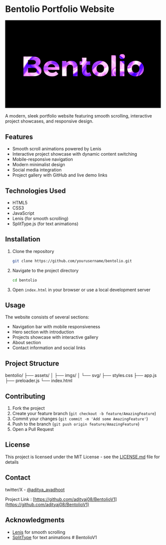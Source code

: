# Bentolio Portfolio Website

![Project Screenshot](project.png)

A modern, sleek portfolio website featuring smooth scrolling, interactive project showcases, and responsive design.

## Features

- Smooth scroll animations powered by Lenis
- Interactive project showcase with dynamic content switching
- Mobile-responsive navigation
- Modern minimalist design
- Social media integration
- Project gallery with GitHub and live demo links

## Technologies Used

- HTML5
- CSS3
- JavaScript
- Lenis (for smooth scrolling)
- SplitType.js (for text animations)

## Installation

1. Clone the repository
   ```bash
   git clone https://github.com/yourusername/bentolio.git
   ```

2. Navigate to the project directory
   ```bash
   cd bentolio
   ```

3. Open `index.html` in your browser or use a local development server

## Usage

The website consists of several sections:
- Navigation bar with mobile responsiveness
- Hero section with introduction
- Projects showcase with interactive gallery
- About section
- Contact information and social links

## Project Structure

bentolio/
├── assets/
│ ├── imgs/
│ └── svg/
├── styles.css
├── app.js
├── preloader.js
└── index.html

## Contributing

1. Fork the project
2. Create your feature branch (`git checkout -b feature/AmazingFeature`)
3. Commit your changes (`git commit -m 'Add some AmazingFeature'`)
4. Push to the branch (`git push origin feature/AmazingFeature`)
5. Open a Pull Request

## License

This project is licensed under the MIT License - see the [LICENSE.md](LICENSE.md) file for details

## Contact
twitter/X - [@aditya_avadhoot](https://twitter.com/yourusername)

Project Link : [https://github.com/adityaj08/BentolioV1](https://github.com/adityaj08/BentolioV1)

## Acknowledgments

- [Lenis](https://github.com/studio-freight/lenis) for smooth scrolling
- [SplitType](https://github.com/lukePeavey/SplitType) for text animations
#   B e n t o l i o V 1 
 
 